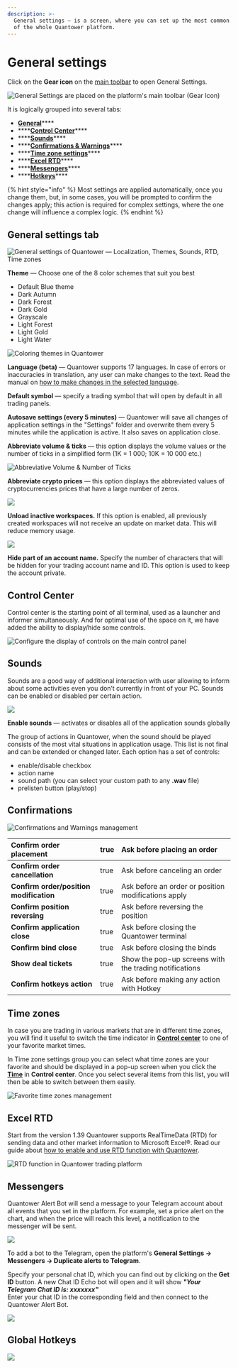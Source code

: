 ```yaml
---
description: >-
  General settings — is a screen, where you can set up the most common behavior
  of the whole Quantower platform.
---
```


# General settings

Click on the **Gear icon** on the [main toolbar](main-toolbar.md) to open General Settings.

![General Settings are placed on the platform&apos;s main toolbar \(Gear Icon\)](../.gitbook/assets/image%20%28134%29.png)

It is logically grouped into several tabs: 

* [**General**](general-settings-1.md#general)\*\*\*\*
* \*\*\*\*[**Control Center**](general-settings-1.md#control-center)\*\*\*\*
* \*\*\*\*[**Sounds**](general-settings-1.md#sounds)\*\*\*\*
* \*\*\*\*[**Confirmations & Warnings**](general-settings-1.md#confirmations)\*\*\*\*
* \*\*\*\*[**Time zone settings**](general-settings-1.md#time-zones)\*\*\*\*
* \*\*\*\*[**Excel RTD**](../miscellaneous-panels/excel-rtd-trading/)\*\*\*\*
* \*\*\*\*[**Messengers**](general-settings-1.md#messengers)\*\*\*\*
* \*\*\*\*[**Hotkeys**](general-settings-1.md#global-hotkeys)\*\*\*\*

{% hint style="info" %}
Most settings are applied automatically, once you change them, but, in some cases, you will be prompted to confirm the changes apply; this action is required for complex settings, where the one change will influence a complex logic.
{% endhint %}

## General settings tab

![General settings of Quantower &#x2014; Localization, Themes, Sounds, RTD, Time zones](../.gitbook/assets/image%20%28136%29.png)

**Theme** — Сhoose one of the 8 color schemes that suit you best

* Default Blue theme
* Dark Autumn
* Dark Forest
* Dark Gold
* Grayscale
* Light Forest
* Light Gold
* Light Water

![Coloring themes in Quantower](../.gitbook/assets/themes.gif)

**Language \(beta\)** — Quantower supports 17 languages. In case of errors or inaccuracies in translation, any user can make changes to the text. Read the manual on [how to make changes in the selected language](https://help.quantower.com/customization/localization).

**Default symbol** — specify a trading symbol that will open by default in all trading panels.

**Autosave settings \(every 5 minutes\)** — Quantower will save all changes of application settings in the "Settings" folder and overwrite them every 5 minutes while the application is active. It also saves on application close.

**Abbreviate volume & ticks** — this option displays the volume values or the number of ticks in a simplified form \(1K = 1 000; 10K = 10 000 etc.\)

![Abbreviative Volume &amp; Number of Ticks](../.gitbook/assets/abbreviative-volume.png)

**Abbreviate crypto prices** — this option displays the abbreviated values of cryptocurrencies prices that have a large number of zeros.

![](../.gitbook/assets/abbreviate-cryptos.gif)

**Unload inactive workspaces.** If this option is enabled, all previously created workspaces will not receive an update on market data. This will reduce memory usage.

![](../.gitbook/assets/image%20%28141%29.png)

**Hide part of an account name.** Specify the number of characters that will be hidden for your trading account name and ID. This option is used to keep the account private.

## Control Center

Control center is the starting point of all terminal, used as a launcher and informer simultaneously. And for optimal use of the space on it, we have added the ability to display/hide some controls.

![Configure the display of controls on the main control panel](../.gitbook/assets/image%20%2875%29.png)

## Sounds

Sounds are a good way of additional interaction with user allowing to inform about some activities even you don’t currently in front of your PC. Sounds can be enabled or disabled per certain action.

![](../.gitbook/assets/general-settings-_-sounds.gif)

**Enable sounds** — activates or disables all of the application sounds globally

The group of actions in Quantower, when the sound should be played consists of the most vital situations in application usage. This list is not final and can be extended or changed later. Each option has a set of controls: 

* enable/disable checkbox
* action name
* sound path \(you can select your custom path to any **.wav** file\)
* prelisten button \(play/stop\)

## Confirmations

![Confirmations and Warnings management](../.gitbook/assets/image%20%2865%29.png)

| **Confirm order placement** | true | Ask before placing an order |
| :--- | :--- | :--- |
| **Confirm order cancellation** | true | Ask before canceling an order |
| **Confirm order/position modification** | true | Ask before an order or position modifications apply |
| **Confirm position reversing** | true | Ask before reversing the position |
| **Confirm application close** | true | Ask before closing the Quantower terminal |
| **Confirm bind close** | true | Ask before closing the binds |
| **Show deal tickets** | true | Show the pop-up screens with the trading notifications |
| **Confirm hotkeys action** | true | Ask before making any action with Hotkey |

## Time zones

In case you are trading in various markets that are in different time zones, you will find it useful to switch the time indicator in [**Control center**](main-toolbar.md) to one of your favorite market times.

In Time zone settings group you can select what time zones are your favorite and should be displayed in a pop-up screen when you click the [**Time**](main-toolbar.md#time-and-time-zones) in **Control center**. Once you select several items from this list, you will then be able to switch between them easily.

![Favorite time zones management](../.gitbook/assets/image%20%2870%29.png)

## Excel RTD

Start from the version 1.39 Quantower supports RealTimeData \(RTD\) for sending data and other market information to Microsoft Excel®. Read our guide about [how to enable and use RTD function with Quantower](../miscellaneous-panels/excel-rtd-trading/).

![RTD function in Quantower trading platform](../.gitbook/assets/image%20%2866%29.png)

## Messengers

Quantower Alert Bot will send a message to your Telegram account about all events that you set in the platform. For example, set a price alert on the chart, and when the price will reach this level, a notification to the messenger will be sent.

![](../.gitbook/assets/telegram-alerts.gif)

To add a bot to the Telegram, open the platform's **General Settings -&gt; Messengers -&gt; Duplicate alerts to Telegram**.

Specify your personal chat ID, which you can find out by clicking on the **Get ID** button. A new Chat ID Echo bot will open and it will show _**"Your Telegram Chat ID is: xxxxxxx"**_  
Enter your chat ID in the corresponding field and then connect to the Quantower Alert Bot.

![](../.gitbook/assets/image%20%28137%29.png)

## Global Hotkeys

![](../.gitbook/assets/image%20%2874%29.png)



